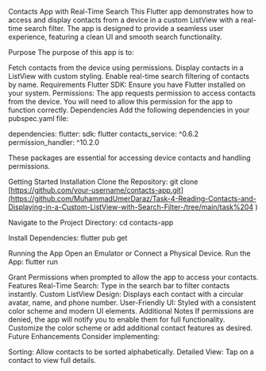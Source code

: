 Contacts App with Real-Time Search
This Flutter app demonstrates how to access and display contacts from a device in a custom ListView with a real-time search filter. The app is designed to provide a seamless user experience, featuring a clean UI and smooth search functionality.

Purpose
The purpose of this app is to:

Fetch contacts from the device using permissions.
Display contacts in a ListView with custom styling.
Enable real-time search filtering of contacts by name.
Requirements
Flutter SDK: Ensure you have Flutter installed on your system.
Permissions: The app requests permission to access contacts from the device. You will need to allow this permission for the app to function correctly.
Dependencies
Add the following dependencies in your pubspec.yaml file:

dependencies:
  flutter:
    sdk: flutter
  contacts_service: ^0.6.2
  permission_handler: ^10.2.0

  These packages are essential for accessing device contacts and handling permissions.

Getting Started
Installation
Clone the Repository:
git clone [https://github.com/your-username/contacts-app.git](https://github.com/MuhammadUmerDaraz/Task-4-Reading-Contacts-and-Displaying-in-a-Custom-ListView-with-Search-Filter-/tree/main/task%204 )

Navigate to the Project Directory:
cd contacts-app

Install Dependencies:
flutter pub get

Running the App
Open an Emulator or Connect a Physical Device.
Run the App:
flutter run

Grant Permissions when prompted to allow the app to access your contacts.
Features
Real-Time Search: Type in the search bar to filter contacts instantly.
Custom ListView Design: Displays each contact with a circular avatar, name, and phone number.
User-Friendly UI: Styled with a consistent color scheme and modern UI elements.
Additional Notes
If permissions are denied, the app will notify you to enable them for full functionality.
Customize the color scheme or add additional contact features as desired.
Future Enhancements
Consider implementing:

Sorting: Allow contacts to be sorted alphabetically.
Detailed View: Tap on a contact to view full details.
